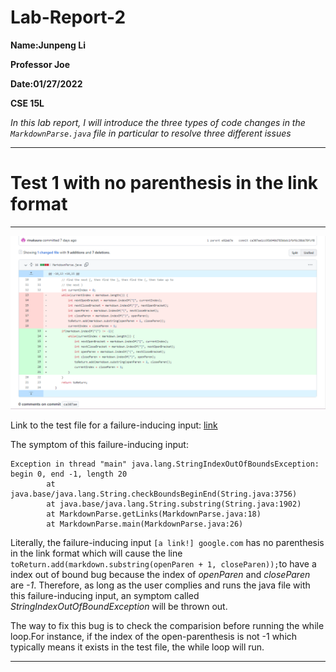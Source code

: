 # Lab-Report-2
**Name:Junpeng Li**
>
**Professor Joe**
>
**Date:01/27/2022**
>
**CSE 15L**
>
*In this lab report, I will introduce the three types of code changes in the `MarkdownParse.java` file in particular to resolve three different issues*
___
# Test 1 with no parenthesis in the link format
___
![image](s1.png)
>
Link to the test file for a failure-inducing input:
[link](https://github.com/rinakaura/markdown-parse/blob/main/new-file.md)
>
The symptom of this failure-inducing input:
```
Exception in thread "main" java.lang.StringIndexOutOfBoundsException: begin 0, end -1, length 20
        at java.base/java.lang.String.checkBoundsBeginEnd(String.java:3756)
        at java.base/java.lang.String.substring(String.java:1902)
        at MarkdownParse.getLinks(MarkdownParse.java:18)
        at MarkdownParse.main(MarkdownParse.java:26) 
```
Literally, the failure-inducing input `[a link!] google.com` has no parenthesis in the link format which will cause the line ` toReturn.add(markdown.substring(openParen + 1, closeParen));`to have a index out of bound bug because the index of *openParen* and *closeParen* are *-1*. Therefore, as long as the user complies and runs the java file with this failure-inducing input, an symptom called *StringIndexOutOfBoundException* will be thrown out.
>
The way to fix this bug is to check the comparision before running the while loop.For instance, if the index of the open-parenthesis is not -1 which typically means it exists in the test file, the while loop will run.
>
___






